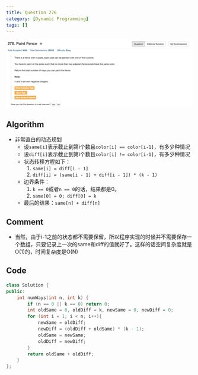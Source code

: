 ```yaml
---
title: Question 276
category: [Dynamic Programming]
tags: []
---
```


![Description](../Assets/Figure/question276.png)

## Algorithm 

- 非常直白的动态规划
	- 设`same[i]`表示截止到第i个数且`color[i] == color[i-1]`，有多少种情况
	- 设`diff[i]`表示截止到第i个数且`color[i] != color[i-1]`，有多少种情况
	- 状态转移方程如下：
		1. `same[i] = diff[i - 1]` 
		2. `diff[i] = (same[i - 1] + diff[i - 1]) * (k - 1)`
	- 边界条件：
		1. `k == 0`或者`n == 0`的话，结果都是0。
		2. `same[0] = 0; diff[0] = k`
	- 最后的结果：`same[n] + diff[n]`

## Comment

- 当然，由于i-1之前的状态都不需要保留，所以程序实现的时候并不需要保存一个数组，只要记录上一次的same和diff的值就好了。这样的话空间复杂度就是O(1)的，时间复杂度是O(N)

## Code

```c++
class Solution {
public:
    int numWays(int n, int k) {
        if (n == 0 || k == 0) return 0;
        int oldSame = 0, oldDiff = k, newSame = 0, newDiff = 0;
        for (int i = 1; i < n; i++){
            newSame = oldDiff;
            newDiff = (oldDiff + oldSame) * (k - 1);
            oldSame = newSame;
            oldDiff = newDiff;
        }
        return oldSame + oldDiff;
    }
};
```